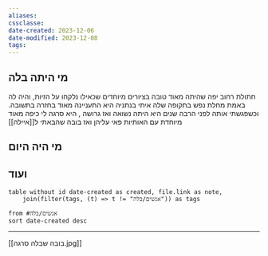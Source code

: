 ```yaml
---
aliases: 
cssclasse: 
date-created: 2023-12-06
date-modified: 2023-12-08
tags: 
---
```


## מי היתה בלה

חתולת רחוב יפה שהיתה מאוד טובה בציורים מיוחדים שכאילו נלקחו על הזיות, והיה לה באמת מחלת נפש
בתקופה שלה איתי בנתניה היא התעניינה מאוד בחזרה בתשובה. וכשפגשתי אותה לפני הרבה שנים היא היתה נשואה ואז גרושה , היא סרגה לי כיפה מאוד מיוחדת עם האותיות פאי עליהן ואז בובה שהבאתי ל[[איילה]]

## מי היה היום

## ועוד

```dataview
table without id date-created as created, file.link as note,
	join(filter(tags, (t) => t != "אנשים/בלה")) as tags

from #אנשים/בלה
sort date-created desc
```

<hr  style="clear:both"/>

[[בובה שבלה סרגה.jpg]]
